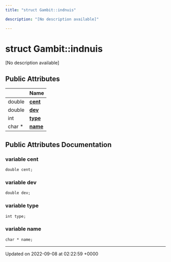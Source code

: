 ```yaml
---
title: "struct Gambit::indnuis"

description: "[No description available]"

---
```


# struct Gambit::indnuis



[No description available]

## Public Attributes

|                | Name           |
| -------------- | -------------- |
| double | **[cent](/documentation/code/classes/structgambit_1_1indnuis/#variable-cent)**  |
| double | **[dev](/documentation/code/classes/structgambit_1_1indnuis/#variable-dev)**  |
| int | **[type](/documentation/code/classes/structgambit_1_1indnuis/#variable-type)**  |
| char * | **[name](/documentation/code/classes/structgambit_1_1indnuis/#variable-name)**  |

## Public Attributes Documentation

### variable cent

```
double cent;
```


### variable dev

```
double dev;
```


### variable type

```
int type;
```


### variable name

```
char * name;
```


-------------------------------

Updated on 2022-09-08 at 02:22:59 +0000